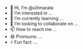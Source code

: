 - 👋 Hi, I’m @ulitmarata
- 👀 I’m interested in ...
- 🌱 I’m currently learning ...
- 💞️ I’m looking to collaborate on ...
- 📫 How to reach me ...
- 😄 Pronouns: ...
- ⚡ Fun fact: ...

<!---
ulitmarata/ulitmarata is a ✨ special ✨ repository because its `README.md` (this file) appears on your GitHub profile.
You can click the Preview link to take a look at your changes.
--->

